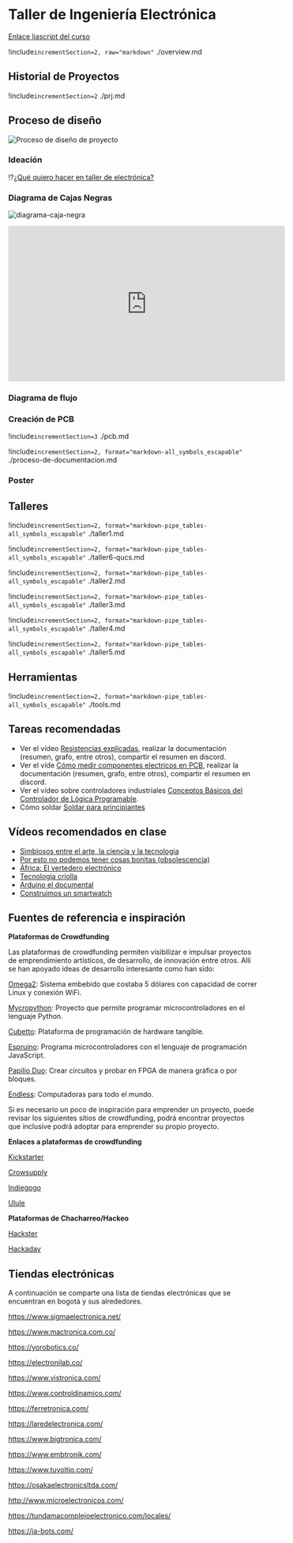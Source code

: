 <!--
author:   Johnny Cubides
email:    jgcubidesc@unal.edu.co
version:  0.1.0
logo:     
comment:  Documentación para el curso de Taller de Ingeniería Electrónica de la Universidad Nacional de Colombia
script:   https://cdn.jsdelivr.net/chartist.js/latest/chartist.min.js
          https://felixhao28.github.io/JSCPP/dist/JSCPP.es5.min.js
link:     https://cdn.jsdelivr.net/chartist.js/latest/chartist.min.css
link:     https://cdnjs.cloudflare.com/ajax/libs/animate.css/4.1.1/animate.min.css
-->

# Taller de Ingeniería Electrónica

[Enlace liascript del curso](https://liascript.github.io/course/?https://raw.githubusercontent.com/johnnycubides/taller-ing-electronical-UNAL/main/README.md#1)

!include`incrementSection=2, raw="markdown"` ./overview.md

## Historial de Proyectos

!include`incrementSection=2` ./prj.md

## Proceso de diseño

![Proceso de diseño de proyecto](./desing/desing-process/abril10-Page-1.drawio.png)

### Ideación

!?[¿Qué quiero hacer en taller de electrónica?](https://www.youtube.com/watch?v=QCF4yAdXylk)

### Diagrama de Cajas Negras

![diagrama-caja-negra](./desing/diagrama-caja-negra-general.drawio.png)

<div>
    <iframe width="560" height="315" src="https://www.youtube.com/embed/HvkKBwPVH_0" title="YouTube video player" frameborder="0" allow="accelerometer; autoplay; clipboard-write; encrypted-media; gyroscope; picture-in-picture; web-share" allowfullscreen>
    </iframe>
</div>

### Diagrama de flujo

### Creación de PCB

!include`incrementSection=3` ./pcb.md

!include`incrementSection=2, format="markdown-all_symbols_escapable"` ./proceso-de-documentacion.md

### Poster

## Talleres

!include`incrementSection=2, format="markdown-pipe_tables-all_symbols_escapable"` ./taller1.md

!include`incrementSection=2, format="markdown-pipe_tables-all_symbols_escapable"` ./taller6-qucs.md

!include`incrementSection=2, format="markdown-pipe_tables-all_symbols_escapable"` ./taller2.md


!include`incrementSection=2, format="markdown-pipe_tables-all_symbols_escapable"` ./taller3.md

!include`incrementSection=2, format="markdown-pipe_tables-all_symbols_escapable"` ./taller4.md

!include`incrementSection=2, format="markdown-pipe_tables-all_symbols_escapable"` ./taller5.md

## Herramientas

!include`incrementSection=2, format="markdown-pipe_tables-all_symbols_escapable"` ./tools.md

## Tareas recomendadas

* Ver el vídeo [Resistencias explicadas](https://www.youtube.com/watch?v=blUimcoNpKs&t), realizar la documentación (resumen, grafo, entre otros), compartir el resumen en discord.
* Ver el víde [Cómo medir componentes electricos en PCB](https://youtu.be/h32zF39gwwY?si=oVr16mUTg775PU54), realizar la documentación (resumen, grafo, entre otros), compartir el resumen en discord.
* Ver el vídeo sobre controladores industriales [Conceptos Básicos del Controlador de Lógica Programable](https://youtu.be/NPsepHRSCls?si=S1oRka1yMF5kJhVp).
* Cómo soldar [Soldar para principiantes](https://youtu.be/NC2Vkf4pBKk?si=5r6KCW57Hb09AWDm)

## Vídeos recomendados en clase

* [Simbiosos entre el arte, la ciencia y la tecnologia](https://www.youtube.com/watch?v=AB9VToh2y-s)
* [Por esto no podemos tener cosas bonitas (obsolescencia)](https://youtu.be/m8KqmgSPAtg?si=kqyl1KUPXwsxRof2)
* [África: El vertedero electrónico](https://youtu.be/zfDWE0TyS-w?si=99KWKwdTMwPvmHpL)
* [Tecnología criolla](https://youtu.be/fh5WTvsvSwg?si=UOBS7h-vBRLTMpoZ)
* [Arduino el documental](https://youtu.be/mltWc9_C9gs?si=kiv2YYFiv9YqnJFI)
* [Construimos un smartwatch](https://youtu.be/GC0GuNWkyHg?si=jfrezkIOTFkaNdBO)

## Fuentes de referencia e inspiración

**Plataformas de Crowdfunding**

Las plataformas de crowdfunding permiten visibilizar e impulsar proyectos
de emprendimiento artísticos, de desarrollo, de innovación entre otros.
Allí se han apoyado ideas de desarrollo interesante como han sido:

[Omega2](https://www.kickstarter.com/projects/onion/omega2-5-iot-computer-with-wi-fi-powered-by-linux?lang=es): Sistema embebido que costaba 5 dólares con capacidad de correr Linux y conexión WiFi.

[Mycropython](https://www.kickstarter.com/projects/214379695/micro-python-python-for-microcontrollers): Proyecto que permite programar microcontroladores en el lenguaje Python.

[Cubetto](https://www.kickstarter.com/projects/primotoys/cubetto-hands-on-coding-for-girls-and-boys-aged-3?ref=discovery_category_most_backed): Plataforma de programación de hardware tangible.

[Espruino](https://www.kickstarter.com/projects/gfw/espruino-javascript-for-things?ref=discovery_category_most_backed): Programa microcontroladores con el lenguaje de programación JavaScript.

[Papilio Duo](https://www.kickstarter.com/projects/13588168/papilio-duo-drag-and-drop-fpga-circuit-lab-for-mak?ref=discovery_category_most_backed): Crear circuitos y probar en FPGA de manera gráfica o por bloques.

[Endless](https://www.kickstarter.com/projects/1381437927/endless-computers?ref=discovery_category_most_backed): Computadoras para todo el mundo.

Si es necesario un poco de inspiración para emprender un proyecto, puede revisar
los siguientes sitios de crowdfunding, podrá encontrar proyectos que inclusive
podrá adoptar para emprender su propio proyecto.

**Enlaces a plataformas de crowdfunding**

[Kickstarter](https://www.kickstarter.com)

[Crowsupply](https://www.crowdsupply.com/)

[Indiegogo](https://www.indiegogo.com/)

[Ulule](https://es.ulule.com/)

**Plataformas de Chacharreo/Hackeo**

[Hackster](https://www.hackster.io)

[Hackaday](https://hackaday.com)

## Tiendas electrónicas

A continuación se comparte una lista de tiendas electrónicas que se
encuentran en bogotá y sus alrededores.

https://www.sigmaelectronica.net/

https://www.mactronica.com.co/

https://yorobotics.co/

https://electronilab.co/

https://www.vistronica.com/

https://www.controldinamico.com/

https://ferretronica.com/

https://laredelectronica.com/

https://www.bigtronica.com/

https://www.embtronik.com/

https://www.tuvoltio.com/

https://osakaelectronicsltda.com/

http://www.microelectronicos.com/

https://tundamacomplejoelectronico.com/locales/

https://ja-bots.com/

